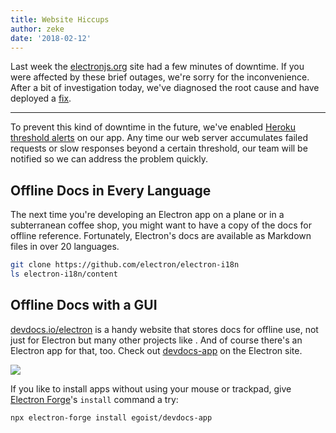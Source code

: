 ```yaml
---
title: Website Hiccups
author: zeke
date: '2018-02-12'
---
```


Last week the [electronjs.org](https://electronjs.org) site had a few minutes
of downtime. If you were affected by these brief outages, we're sorry
for the inconvenience. After a bit of investigation today, we've diagnosed
the root cause and have deployed a [fix](https://github.com/electron/electronjs.org/pull/1076).

---

To prevent this kind of downtime in the future, we've enabled 
[Heroku threshold alerts](https://devcenter.heroku.com/articles/metrics#threshold-alerting)
on our app. Any time our web server accumulates failed requests or slow responses beyond a certain threshold, our team will be notified so we can 
address the problem quickly.

## Offline Docs in Every Language

The next time you're developing an Electron app on a plane or in a subterranean
coffee shop, you might want to have a copy of the docs for offline reference. 
Fortunately, Electron's docs are available as Markdown files in over 20 
languages.

```sh
git clone https://github.com/electron/electron-i18n
ls electron-i18n/content
```

## Offline Docs with a GUI

[devdocs.io/electron](https://devdocs.io/electron/) is a handy website that
stores docs for offline use, not just for Electron but many other projects like . And of course there's an Electron app for that,
too. Check out [devdocs-app](https://electronjs.org/apps/devdocs-app) on the
Electron site.

[![](https://user-images.githubusercontent.com/8784712/27121730-11676ba8-511b-11e7-8c01-00444ee8501a.png)](https://electronjs.org/apps/devdocs-app)

If you like to install apps without using your mouse or trackpad, give 
[Electron Forge](https://electronforge.io/)'s `install` command a try:

```sh
npx electron-forge install egoist/devdocs-app
```